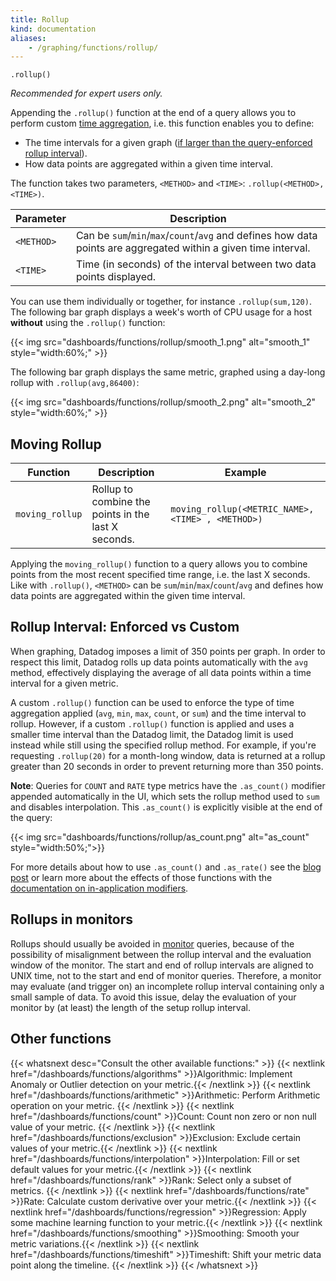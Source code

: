 ```yaml
---
title: Rollup
kind: documentation
aliases:
    - /graphing/functions/rollup/
---
```


`.rollup()`

*Recommended for expert users only.*

Appending the `.rollup()` function at the end of a query allows you to perform custom [time aggregation][1], i.e. this function enables you to define:

* The time intervals for a given graph  ([if larger than the query-enforced rollup interval](#rollup-interval-enforced-vs-custom)).
* How data points are aggregated within a given time interval.

The function takes two parameters, `<METHOD>` and `<TIME>`: `.rollup(<METHOD>,<TIME>)`.

| Parameter  | Description                                                                                                     |
|------------|-----------------------------------------------------------------------------------------------------------------|
| `<METHOD>` | Can be `sum`/`min`/`max`/`count`/`avg` and defines how data points are aggregated within a given time interval. |
| `<TIME>`   | Time (in seconds) of the interval between two data points displayed.                                            |

You can use them individually or together, for instance `.rollup(sum,120)`. The following bar graph displays a week's worth of CPU usage for a host **without** using the `.rollup()` function:

{{< img src="dashboards/functions/rollup/smooth_1.png" alt="smooth_1"  style="width:60%;" >}}

The following bar graph displays the same metric, graphed using a day-long rollup with `.rollup(avg,86400)`:

{{< img src="dashboards/functions/rollup/smooth_2.png" alt="smooth_2"  style="width:60%;" >}}

## Moving Rollup


| Function        | Description                                    | Example |
|------------------|------------------------------------------------|------------------|
| `moving_rollup` | Rollup to combine the points in the last X seconds. | `moving_rollup(<METRIC_NAME>, <TIME> , <METHOD>)` |


Applying the `moving_rollup()` function to a query allows you to combine points from the most recent specified time range, i.e. the last X seconds. Like with `.rollup()`, `<METHOD>` can be `sum`/`min`/`max`/`count`/`avg` and defines how data points are aggregated within the given time interval.

## Rollup Interval: Enforced vs Custom

When graphing, Datadog imposes a limit of 350 points per graph. In order to respect this limit, Datadog rolls up data points automatically with the `avg` method, effectively displaying the average of all data points within a time interval for a given metric.

A custom `.rollup()` function can be used to enforce the type of time aggregation applied (`avg`, `min`, `max`, `count`, or `sum`) and the time interval to rollup. However, if a custom `.rollup()` function is applied and uses a smaller time interval than the Datadog limit, the Datadog limit is used instead while still using the specified rollup method. For example, if you're requesting `.rollup(20)` for a month-long window, data is returned at a rollup greater than 20 seconds in order to prevent returning more than 350 points.

**Note**: Queries for `COUNT` and `RATE` type metrics have the `.as_count()` modifier appended automatically in the UI, which sets the rollup method used to `sum` and disables interpolation. This `.as_count()` is explicitly visible at the end of the query:

  {{< img src="dashboards/functions/rollup/as_count.png" alt="as_count"  style="width:50%;">}}

For more details about how to use `.as_count()` and `.as_rate()` see the [blog post][2] or learn more about the effects of those functions with the [documentation on in-application modifiers][3].

## Rollups in monitors

Rollups should usually be avoided in [monitor][4] queries, because of the possibility of misalignment between the rollup interval and the evaluation window of the monitor. The start and end of rollup intervals are aligned to UNIX time, not to the start and end of monitor queries. Therefore, a monitor may evaluate (and trigger on) an incomplete rollup interval containing only a small sample of data. To avoid this issue, delay the evaluation of your monitor by (at least) the length of the setup rollup interval.

## Other functions

{{< whatsnext desc="Consult the other available functions:" >}}
    {{< nextlink href="/dashboards/functions/algorithms" >}}Algorithmic: Implement Anomaly or Outlier detection on your metric.{{< /nextlink >}}
    {{< nextlink href="/dashboards/functions/arithmetic" >}}Arithmetic: Perform Arithmetic operation on your metric.  {{< /nextlink >}}
    {{< nextlink href="/dashboards/functions/count" >}}Count: Count non zero or non null value of your metric. {{< /nextlink >}}
    {{< nextlink href="/dashboards/functions/exclusion" >}}Exclusion: Exclude certain values of your metric.{{< /nextlink >}}
    {{< nextlink href="/dashboards/functions/interpolation" >}}Interpolation: Fill or set default values for your metric.{{< /nextlink >}}
    {{< nextlink href="/dashboards/functions/rank" >}}Rank: Select only a subset of metrics. {{< /nextlink >}}
    {{< nextlink href="/dashboards/functions/rate" >}}Rate: Calculate custom derivative over your metric.{{< /nextlink >}}
    {{< nextlink href="/dashboards/functions/regression" >}}Regression: Apply some machine learning function to your metric.{{< /nextlink >}}
    {{< nextlink href="/dashboards/functions/smoothing" >}}Smoothing: Smooth your metric variations.{{< /nextlink >}}
    {{< nextlink href="/dashboards/functions/timeshift" >}}Timeshift: Shift your metric data point along the timeline. {{< /nextlink >}}
{{< /whatsnext >}}

[1]: /dashboards/functions/#proceed-to-time-aggregation
[2]: https://www.datadoghq.com/blog/visualize-statsd-metrics-counts-graphing
[3]: /developers/metrics/type_modifiers/
[4]: /monitors/monitor_types/metric/
